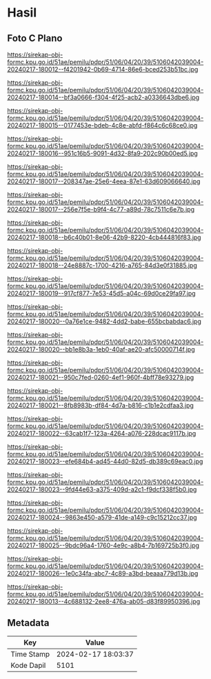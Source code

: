 # Hasil

## Foto C Plano

https://sirekap-obj-formc.kpu.go.id/51ae/pemilu/pdpr/51/06/04/20/39/5106042039004-20240217-180012--f4201942-0b69-4714-86e6-bced253b51bc.jpg

https://sirekap-obj-formc.kpu.go.id/51ae/pemilu/pdpr/51/06/04/20/39/5106042039004-20240217-180014--bf3a0666-f304-4f25-acb2-a0336643dbe6.jpg

https://sirekap-obj-formc.kpu.go.id/51ae/pemilu/pdpr/51/06/04/20/39/5106042039004-20240217-180015--0177453e-bdeb-4c8e-abfd-f864c6c68ce0.jpg

https://sirekap-obj-formc.kpu.go.id/51ae/pemilu/pdpr/51/06/04/20/39/5106042039004-20240217-180016--951c16b5-9091-4d32-8fa9-202c90b00ed5.jpg

https://sirekap-obj-formc.kpu.go.id/51ae/pemilu/pdpr/51/06/04/20/39/5106042039004-20240217-180017--208347ae-25e6-4eea-87e1-63d609066640.jpg

https://sirekap-obj-formc.kpu.go.id/51ae/pemilu/pdpr/51/06/04/20/39/5106042039004-20240217-180017--256e7f5e-b9f4-4c77-a89d-78c7511c6e7b.jpg

https://sirekap-obj-formc.kpu.go.id/51ae/pemilu/pdpr/51/06/04/20/39/5106042039004-20240217-180018--b6c40b01-8e06-42b9-8220-4cb444816f83.jpg

https://sirekap-obj-formc.kpu.go.id/51ae/pemilu/pdpr/51/06/04/20/39/5106042039004-20240217-180018--24e8887c-1700-4216-a765-84d3e0f31885.jpg

https://sirekap-obj-formc.kpu.go.id/51ae/pemilu/pdpr/51/06/04/20/39/5106042039004-20240217-180019--917cf877-7e53-45d5-a04c-69d0ce29fa97.jpg

https://sirekap-obj-formc.kpu.go.id/51ae/pemilu/pdpr/51/06/04/20/39/5106042039004-20240217-180020--0a76e1ce-9482-4dd2-babe-655bcbabdac6.jpg

https://sirekap-obj-formc.kpu.go.id/51ae/pemilu/pdpr/51/06/04/20/39/5106042039004-20240217-180020--bb1e8b3a-1eb0-40af-ae20-afc50000714f.jpg

https://sirekap-obj-formc.kpu.go.id/51ae/pemilu/pdpr/51/06/04/20/39/5106042039004-20240217-180021--950c7fed-0260-4ef1-960f-4bff78e93279.jpg

https://sirekap-obj-formc.kpu.go.id/51ae/pemilu/pdpr/51/06/04/20/39/5106042039004-20240217-180021--8fb8983b-df84-4d7a-b816-c1b1e2cdfaa3.jpg

https://sirekap-obj-formc.kpu.go.id/51ae/pemilu/pdpr/51/06/04/20/39/5106042039004-20240217-180022--63cab1f7-123a-4264-a076-228dcac9117b.jpg

https://sirekap-obj-formc.kpu.go.id/51ae/pemilu/pdpr/51/06/04/20/39/5106042039004-20240217-180023--efe684b4-ad45-44d0-82d5-db389c69eac0.jpg

https://sirekap-obj-formc.kpu.go.id/51ae/pemilu/pdpr/51/06/04/20/39/5106042039004-20240217-180023--9fd44e63-a375-409d-a2c1-f9dcf338f5b0.jpg

https://sirekap-obj-formc.kpu.go.id/51ae/pemilu/pdpr/51/06/04/20/39/5106042039004-20240217-180024--9863e450-a579-41de-a149-c9c15212cc37.jpg

https://sirekap-obj-formc.kpu.go.id/51ae/pemilu/pdpr/51/06/04/20/39/5106042039004-20240217-180025--9bdc96a4-1760-4e9c-a8b4-7b169725b3f0.jpg

https://sirekap-obj-formc.kpu.go.id/51ae/pemilu/pdpr/51/06/04/20/39/5106042039004-20240217-180026--1e0c34fa-abc7-4c89-a3bd-beaaa779d13b.jpg

https://sirekap-obj-formc.kpu.go.id/51ae/pemilu/pdpr/51/06/04/20/39/5106042039004-20240217-180013--4c688132-2ee8-476a-ab05-d83f89950396.jpg


## Metadata

| Key        | Value               |
| ---------- | ------------------- |
| Time Stamp | 2024-02-17 18:03:37 |
| Kode Dapil | 5101                |



